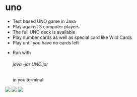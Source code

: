 # uno
- Text based UNO game in Java
- Play against 3 computer players
- The full UNO deck is available
- Play number cards as well as special card like Wild Cards
- Play until you have no cards left
* Run with <h6>java -jar UNO.jar</h6> in you terminal
<img src="https://i.imgur.com/spHnO9F.png">
<img src="https://i.imgur.com/fuoPGLa.png">
<img src="https://i.imgur.com/krNzxH0.png">
